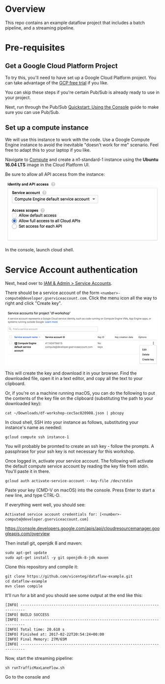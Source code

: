 # Overview

This repo contains an example dataflow project that includes a batch pipeline, and a streaming pipeline.

# Pre-requisites

## Get a Google Cloud Platform Project

To try this, you'll need to have set up a Google Cloud Platform project. You can take advantage of the [GCP free trial](https://console.cloud.google.com/freetrial) if you like.

You can skip these steps if you're certain Pub/Sub is already ready to use in your project.

Next, run through the Pub/Sub [Quickstart: Using the Console](https://cloud.google.com/pubsub/docs/quickstart-console) guide to make sure you can use Pub/Sub.

## Set up a compute instance

We will use this instance to work with the code. Use a Google Compute Engine instance to avoid the inevitable "doesn't work for me" scenario. Feel free to adapt this to your laptop if you like.

Navigate to [Compute](https://console.cloud.google.com/compute) and create a n1-standard-1 instance using the **Ubuntu 16.04 LTS** image in the Cloud Platform UI.

Be sure to allow all API access from the instance:

![allow all](images/allow_all_api_access.png)

In the console, launch cloud shell. 

# Service Account authentication

Next, head over to [IAM & Admin > Service Accounts](https://console.cloud.google.com/iam-admin/serviceaccounts).

There should be a service account of the form `<number>-compute@developer.gserviceaccount.com`. 
Click the menu icon all the way to right and click "Create key".

![create key](images/create_key.png)

This will create the key and download it in your browser. Find the downloaded file, open it in a text editor, and copy all the text to your clipboard.

Or, if you're on a machine running macOS, you can do the following to put the contents of the key file on the clipboard (substituting the path to your downloaded key):

```
cat ~/Downloads/df-workshop-cec5ac020908.json | pbcopy
```

In cloud shell, SSH into your instance as follows, substituting your instance's name as needed:

```
gcloud compute ssh instance-1
```
 
You will probably be promted to create an ssh key - follow the prompts. A passphrase for your ssh key is not necessary for this workshop.

Once logged in, activate your service account. The following will activate the default compute service account by 
reading the key file from stdin. You'll paste it in there.

```
gcloud auth activate-service-account --key-file /dev/stdin
```

Paste your key (CMD-V on macOS) into the console. Press Enter to start a new line, and type CTRL-D. 

If everything went well, you should see:

```
Activated service account credentials for: [<number>-compute@developer.gserviceaccount.com]
```

 https://console.developers.google.com/apis/api/cloudresourcemanager.googleapis.com/overview


Then install git, openjdk 8 and maven:

```
sudo apt-get update
sudo apt-get install -y git openjdk-8-jdk maven
```

Clone this repository and compile it:

```
git clone https://github.com/vicenteg/dataflow-example.git
cd dataflow-example
mvn clean compile
```

It'll run for a bit and you should see some output at the end like this:

```
[INFO] ------------------------------------------------------------------------
[INFO] BUILD SUCCESS
[INFO] ------------------------------------------------------------------------
[INFO] Total time: 20.610 s
[INFO] Finished at: 2017-02-22T20:54:24+00:00
[INFO] Final Memory: 27M/65M
[INFO] ------------------------------------------------------------------------
```

Now, start the streaming pipeline:

```
sh runTrafficMaxLaneFlow.sh
```

Go to the console and 